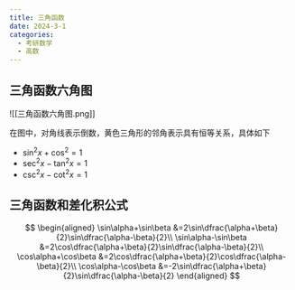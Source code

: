 ```yaml
---
title: 三角函数
date: 2024-3-1
categories:
  - 考研数学
  - 高数
---
```


## 三角函数六角图

![[三角函数六角图.png]]

在图中，对角线表示倒数，黄色三角形的邻角表示具有恒等关系，具体如下

- $\sin^2x+\cos^2=1$
- $\sec^2x-\tan^2x=1$
- $\csc^2x-\cot^2x=1$

## 三角函数和差化积公式

$$
\begin{aligned}
\sin\alpha+\sin\beta &=2\sin\dfrac{\alpha+\beta}{2}\sin\dfrac{\alpha-\beta}{2}\\
\sin\alpha-\sin\beta &=2\cos\dfrac{\alpha+\beta}{2}\sin\dfrac{\alpha-\beta}{2}\\
\cos\alpha+\cos\beta &=2\cos\dfrac{\alpha+\beta}{2}\cos\dfrac{\alpha-\beta}{2}\\
\cos\alpha-\cos\beta &=-2\sin\dfrac{\alpha+\beta}{2}\sin\dfrac{\alpha-\beta}{2}
\end{aligned}
$$